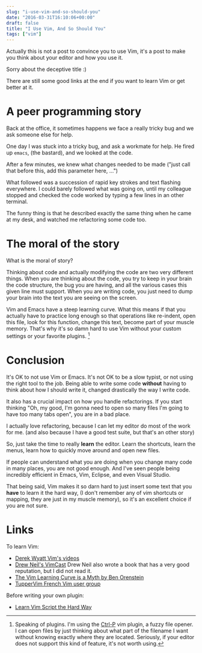 ```yaml
---
slug: "i-use-vim-and-so-should-you"
date: "2016-03-31T16:10:06+00:00"
draft: false
title: "I Use Vim, And So Should You"
tags: ["vim"]
---
```


Actually this is not a post to convince you to use Vim, it's a post to make you
think about your editor and how you use it.

Sorry about the deceptive title :)

There are still some good links at the end if you want to learn Vim or get
better at it.

<!--more-->

# A peer programming story

Back at the office, it sometimes happens we face a really tricky bug and we ask
someone else for help.

One day I was stuck into a tricky bug, and ask a workmate for help. He fired up
`emacs`, (the bastard), and we looked at the code.

After a few minutes, we knew what changes needed to be made ("just call that
before this, add this parameter here, ...")

What followed was a succession of rapid key strokes and text flashing
everywhere. I could barely followed what was going on, until my colleague
stopped and checked the code worked by typing a few lines in an other terminal.

The funny thing is that he described exactly the same thing when he came at my
desk, and watched me refactoring some code too.

# The moral of the story

What is the moral of story?

Thinking about code and actually modifying the code are two very different
things. When you are thinking about the code, you try to keep in your brain the
code structure, the bug you are having, and all the various cases this given
line must support. When you are writing code, you just need to dump your brain
into the text you are seeing on the screen.

Vim and Emacs have a steep learning curve. What this means if that you actually
have to practice long enough so that operations like re-indent, open this file,
look for this function, change this text, become part of your muscle memory.
That's why it's so damn hard to use Vim without your custom settings or your
favorite plugins. [^1]

# Conclusion

It's OK to not use Vim or Emacs. It's not OK to be a slow typist, or not using
the right tool to the job. Being able to write some code **without**
having to think about how I should write it, changed drastically the way I
write code.

It also has a crucial impact on how you handle refactorings. If you start
thinking "Oh, my good, I'm gonna need to open so many files I'm going to have
too many tabs open", you are in a bad place.

I actually love refactoring, because I can let my editor do most of the work
for me. (and also because I have a good test suite, but that's an other story)

So, just take the time to really **learn** the editor. Learn the
shortcuts, learn the menus, learn how to quickly move around and open new
files.

If people can understand what you are doing when you change many code in many
places, you are not good enough. And I've seen people being incredibly
efficient in Emacs, Vim, Eclipse, and even Visual Studio.

That being said, Vim makes it so darn hard to just insert some text that you
**have** to learn it the hard way, (I don't remember any of vim shortcuts
or mapping, they are just in my muscle memory), so it's an excellent choice if
you are not sure.

# Links

To learn Vim:

* [Derek Wyatt Vim's videos](http://www.derekwyatt.org/vim)
* [Drew Neil's VimCast](http://vimcasts.org) Drew Neil also wrote a book that
  has a very good reputation, but I did not read it.
* [The Vim Learning Curve is a Myth by Ben Orenstein](
  https://robots.thoughtbot.com/the-vim-learning-curve-is-a-myth)
* [TupperVim French Vim user group ](http://tuppervim.org)

Before writing your own plugin:

* [Learn Vim Script the Hard Way](http://learnvimscriptthehardway.stevelosh.com/)

[^1]: Speaking of plugins. I'm using the [Ctrl-P](https://kien.github.io/ctrlp.vim) vim plugin, a fuzzy file opener. I can open files by just thinking about what part of the filename I want without knowing exactly where they are located. Seriously, if your editor does not support this kind of feature, it's not worth using.
